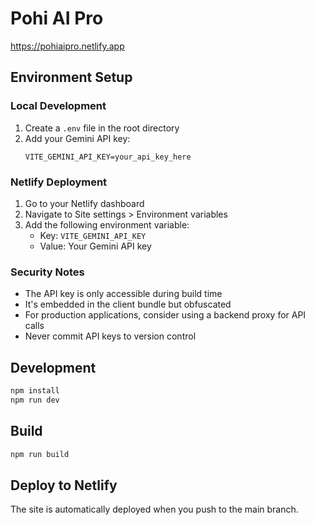 # Pohi AI Pro

https://pohiaipro.netlify.app 

## Environment Setup

### Local Development

1. Create a `.env` file in the root directory
2. Add your Gemini API key:
   ```
   VITE_GEMINI_API_KEY=your_api_key_here
   ```

### Netlify Deployment

1. Go to your Netlify dashboard
2. Navigate to Site settings > Environment variables
3. Add the following environment variable:
   - Key: `VITE_GEMINI_API_KEY`
   - Value: Your Gemini API key

### Security Notes

- The API key is only accessible during build time
- It's embedded in the client bundle but obfuscated
- For production applications, consider using a backend proxy for API calls
- Never commit API keys to version control

## Development

```bash
npm install
npm run dev
```

## Build

```bash
npm run build
```

## Deploy to Netlify

The site is automatically deployed when you push to the main branch.